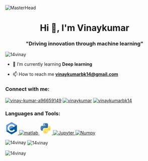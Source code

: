 ![MasterHead](https://miro.medium.com/v2/resize:fit:1400/1*aSC3odScNMyz7Y6MZvqJ1Q.jpeg) 
<h1 align="center">Hi 👋, I'm Vinaykumar</h1>
<h3 align="center">"Driving innovation through machine learning"</h3>

<p align="left"> <img src="https://komarev.com/ghpvc/?username=14vinay&label=Profile%20views&color=0e75b6&style=flat" alt="14vinay" /> </p>

- 🌱 I’m currently learning **Deep learning**

- 📫 How to reach me **vinaykumarbk14@gmail.com**

<h3 align="left">Connect with me:</h3>
<p align="left">
<a href="https://linkedin.com/in/vinay-kumar-a96659149" target="blank"><img align="center" src="https://raw.githubusercontent.com/rahuldkjain/github-profile-readme-generator/master/src/images/icons/Social/linked-in-alt.svg" alt="vinay-kumar-a96659149" height="30" width="40" /></a>
<a href="https://www.codechef.com/users/vinaykumar" target="blank"><img align="center" src="https://cdn.jsdelivr.net/npm/simple-icons@3.1.0/icons/codechef.svg" alt="vinaykumar" height="30" width="40" /></a>
<a href="https://www.hackerrank.com/vinaykumarbk14" target="blank"><img align="center" src="https://raw.githubusercontent.com/rahuldkjain/github-profile-readme-generator/master/src/images/icons/Social/hackerrank.svg" alt="vinaykumarbk14" height="30" width="40" /></a>
</p>

<h3 align="left">Languages and Tools:</h3>
<p align="left">  <a href="https://www.cprogramming.com/" target="_blank" rel="noreferrer"> <img src="https://raw.githubusercontent.com/devicons/devicon/master/icons/c/c-original.svg" alt="c" width="40" height="40"/> 
</a> <a href="https://www.mathworks.com/" target="_blank" rel="noreferrer"> <img src="https://upload.wikimedia.org/wikipedia/commons/2/21/Matlab_Logo.png" alt="matlab" width="40" height="40"/>
</a>  <a href="https://www.python.org" target="_blank" rel="noreferrer"> <img src="https://raw.githubusercontent.com/devicons/devicon/master/icons/python/python-original.svg" alt="python" width="40" height="40"/> </a> 
</a> <a href="https://jupyter.org/" target="_blank" rel="noreferrer"> <img src="https://encrypted-tbn0.gstatic.com/images?q=tbn:ANd9GcSn5qoh2GS_WbBtD2Zz6I9z8JaagZ9zEoLlNw&s" alt="Jupyter" width="40" height="40"/> </a>  
</a> <a href=""https://numpy.org/"" target="_blank" rel="noreferrer"> <img src="https://upload.wikimedia.org/wikipedia/commons/thumb/3/31/NumPy_logo_2020.svg/1200px-NumPy_logo_2020.svg.png" alt="Numpy" width="70" height="40"/> </a> 
</a> 
</p>


<p><img align="left" src="https://github-readme-stats.vercel.app/api/top-langs?username=14vinay&show_icons=true&locale=en&layout=compact" alt="14vinay" /></p>

<p>&nbsp;<img align="center" src="https://github-readme-stats.vercel.app/api?username=14vinay&show_icons=true&locale=en" alt="14vinay" /></p>

<p><img align="center" src="https://github-readme-streak-stats.herokuapp.com/?user=14vinay&" alt="14vinay" /></p>
